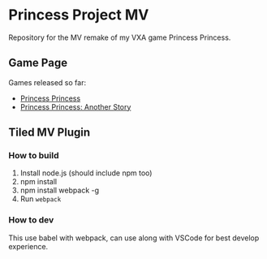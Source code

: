 # Princess Project MV

Repository for the MV remake of my VXA game Princess Princess.

## Game Page 
Games released so far:
- [Princess Princess](https://archeia.itch.io/princess-princess)
- [Princess Princess: Another Story](https://archeia.itch.io/prinprinas)

## Tiled MV Plugin

### How to build

1. Install node.js (should include npm too)
2. npm install
3. npm install webpack -g
4. Run `webpack`

### How to dev
This use babel with webpack, can use along with VSCode for best develop experience.
